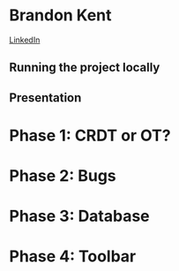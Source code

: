 # Brandon Kent
[LinkedIn](https://www.linkedin.com/in/brandon-kent/)

## Running the project locally

## Presentation

# Phase 1: CRDT or OT?
# Phase 2: Bugs
# Phase 3: Database
# Phase 4: Toolbar